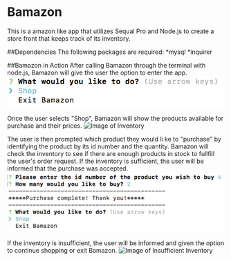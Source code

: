 # Bamazon 
This is a amazon like app that utilizes Sequal Pro and Node.js to create a store front that keeps track of its inventory. 

##Dependencies
The following packages are required:
*mysql
*inquirer

##Bamazon in Action
After calling Bamazon through the terminal with node.js, Bamazon will give the user the option to enter the app. 
![Image of Start](/images/startScreen1.png)

Once the user selects "Shop", Bamazon will show the products available for purchase and their prices. 
![Image of Inventory](/inventory2.png)

The user is then prompted which product they would li ke to "purchase" by identifying the product by its id number and the quantity. Bamazon will check the inventory to see if there are enough products in stock to fullfill the user's order request. If the inventory is sufficient, the user will be informed that the purchase was accepted. 
![Image of Purchase](/images/purchase3.png)


If the inventory is insufficient, the user will be informed and given the option to continue shopping or exit Bamazon. 
![Image of Insufficient Inventory](/images/insufficientInventory.png)

